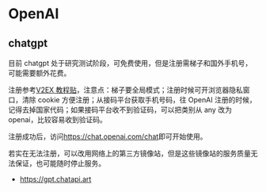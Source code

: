 # OpenAI

## chatgpt

目前 chatgpt 处于研究测试阶段，可免费使用，但是注册需梯子和国外手机号，可能需要额外花费。

注册参考[V2EX 教程贴](https://www.v2ex.com/t/900126)，注意点：梯子要全局模式；注册时候可开浏览器隐私窗口，清除 cookie 方便注册；从接码平台获取手机号码，往 OpenAI 注册的时候，记得去掉国家代码；如果接码平台收不到验证码，可以把类别从 any 改为 openai，比较容易收到验证码。

注册成功后，访问<https://chat.openai.com/chat>即可开始使用。

若实在无法注册，可以改用网络上的第三方镜像站，但是这些镜像站的服务质量无法保证，也可能随时停止服务。

- <https://gpt.chatapi.art>
